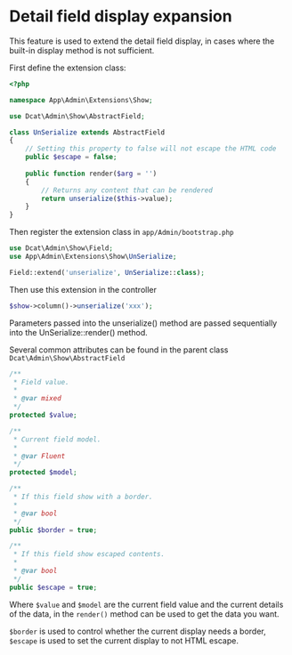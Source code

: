 # Detail field display expansion

This feature is used to extend the detail field display, in cases where the built-in display method is not sufficient.

First define the extension class:

```php
<?php

namespace App\Admin\Extensions\Show;

use Dcat\Admin\Show\AbstractField;

class UnSerialize extends AbstractField
{
    // Setting this property to false will not escape the HTML code
    public $escape = false;
    
    public function render($arg = '')
    {
        // Returns any content that can be rendered
        return unserialize($this->value);
    }
}
```
Then register the extension class in `app/Admin/bootstrap.php`

```php
use Dcat\Admin\Show\Field;
use App\Admin\Extensions\Show\UnSerialize;

Field::extend('unserialize', UnSerialize::class);
```
Then use this extension in the controller

```php
$show->column()->unserialize('xxx');
```
Parameters passed into the unserialize() method are passed sequentially into the UnSerialize::render() method.

Several common attributes can be found in the parent class `Dcat\Admin\Show\AbstractField`

```php
/**
 * Field value.
 *
 * @var mixed
 */
protected $value;

/**
 * Current field model.
 *
 * @var Fluent
 */
protected $model;

/**
 * If this field show with a border.
 *
 * @var bool
 */
public $border = true;

/**
 * If this field show escaped contents.
 *
 * @var bool
 */
public $escape = true;
```
Where `$value` and `$model` are the current field value and the current details of the data, in the `render()` method can be used to get the data you want.

`$border` is used to control whether the current display needs a border, `$escape` is used to set the current display to not HTML escape.